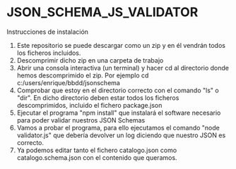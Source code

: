 # JSON_SCHEMA_JS_VALIDATOR

Instrucciones de instalación
1. Este repositorio se puede descargar como un zip y en él vendrán todos los ficheros incluidos.
2. Descomprimir dicho zip en una carpeta de trabajo
3. Abrir una consola interactiva (un terminal) y hacer cd al directorio donde hemos descomprimido el zip. Por ejemplo cd c:/users/enrique/bbdd/jsonschema
4. Comprobar que estoy en el directorio correcto con el comando "ls" o "dir". En dicho directorio deben estar todos los ficheros descomprimidos, incluido el fichero package.json
5. Ejecutar el programa "npm install" que instalará el software necesario para poder validar nuestros JSON Schemas
6. Vamos a probar el programa, para ello ejecutamos el comando "node validator.js" que debería devolver un log diciendo que nuestro JSON es correcto.
7. Ya podemos editar tanto el fichero catalogo.json como catalogo.schema.json con el contenido que queramos.

